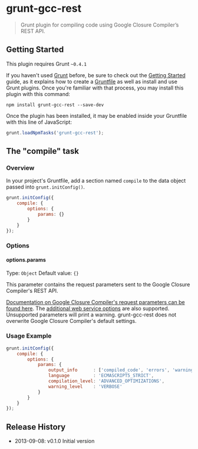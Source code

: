 # grunt-gcc-rest

> Grunt plugin for compiling code using Google Closure Compiler’s REST API.

## Getting Started
This plugin requires Grunt `~0.4.1`

If you haven't used [Grunt](http://gruntjs.com/) before, be sure to check out
the [Getting Started](http://gruntjs.com/getting-started) guide, as it explains
how to create a [Gruntfile](http://gruntjs.com/sample-gruntfile) as well as
install and use Grunt plugins. Once you're familiar with that process, you may
install this plugin with this command:

```shell
npm install grunt-gcc-rest --save-dev
```

Once the plugin has been installed, it may be enabled inside your Gruntfile
with this line of JavaScript:

```js
grunt.loadNpmTasks('grunt-gcc-rest');
```

## The "compile" task

### Overview
In your project's Gruntfile, add a section named `compile`
to the data object passed into `grunt.initConfig()`.

```js
grunt.initConfig({
    compile: {
        options: {
            params: {}
        }
    }
});
```

### Options

#### options.params
Type: `Object`
Default value: `{}`

This parameter contains the request parameters sent to the Google Closure Compiler's REST API.

[Documentation on Google Closure Compiler's request parameters can be found here](https://developers.google.com/closure/compiler/docs/api-ref).
The [additional web service options](http://code.google.com/p/closure-compiler/wiki/AdditionalWebserviceOptions) are also supported.
Unsupported parameters will print a warning. grunt-gcc-rest does not overwrite Google Closure Compiler's default settings.

### Usage Example

```js
grunt.initConfig({
    compile: {
        options: {
            params: {
                output_info      : ['compiled_code', 'errors', 'warnings'],
                language         : 'ECMASCRIPT5_STRICT',
                compilation_level: 'ADVANCED_OPTIMIZATIONS',
                warning_level    : 'VERBOSE'
            }
        }
    }
});
```

## Release History
 - 2013-09-08: v0.1.0 Initial version
